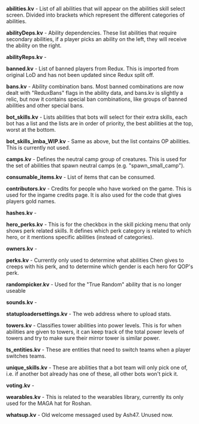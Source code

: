 **abilities.kv** - List of all abilities that will appear on the abilities skill select screen. Divided into brackets which represent the different categories of abilities.

**abilityDeps.kv** - Ability dependencies. These list abilities that require secondary abilities, if a player picks an ability on the left, they will receive the ability on the right.

**abilityReps.kv** -

**banned.kv** - List of banned players from Redux. This is imported from original LoD and has not been updated since Redux split off.

**bans.kv** - Ability combination bans. Most banned combinations are now dealt with "ReduxBans" flags in the ability data, and bans.kv is slightly a relic, but now it contains special ban combinations, like groups of banned abilities and other special bans. 

**bot_skills.kv** - Lists abilities that bots will select for their extra skills, each bot has a list and the lists are in order of priority, the best abilities at the top, worst at the bottom.

**bot_skills_imba_WIP.kv** - Same as above, but the list contains OP abilities. This is currently not used.

**camps.kv** - Defines the neutral camp group of creatures. This is used for the set of abilities that spawn neutral camps (e.g. "spawn_small_camp").

**consumable_items.kv** - List of items that can be consumed.

**contributors.kv** - Credits for people who have worked on the game. This is used for the ingame credits page. It is also used for the code that gives players gold names.

**hashes.kv** - 

**hero_perks.kv** - This is for the checkbox in the skill picking menu that only shows perk related skills. It defines which perk category is related to which hero, or it mentions specific abilities (instead of categories).

**owners.kv** - 

**perks.kv** - Currently only used to determine what abilities Chen gives to creeps with his perk, and to determine which gender is each hero for QOP's perk.

**randompicker.kv** - Used for the "True Random" ability that is no longer useable

**sounds.kv** - 

**statuploadersettings.kv** - The web address where to upload stats.

**towers.kv** - Classifies tower abilities into power levels. This is for when abilities are given to towers, it can keep track of the total power levels of towers and try to make sure their mirror tower is similar power. 

**ts_entities.kv** - These are entities that need to switch teams when a player switches teams.

**unique_skills.kv** - These are abilities that a bot team will only pick one of, i.e. if another bot already has one of these, all other bots won't pick it.

**voting.kv** - 

**wearables.kv** - This is related to the wearables library, currently its only used for the MAGA hat for Roshan.

**whatsup.kv** - Old welcome messaged used by Ash47. Unused now.
